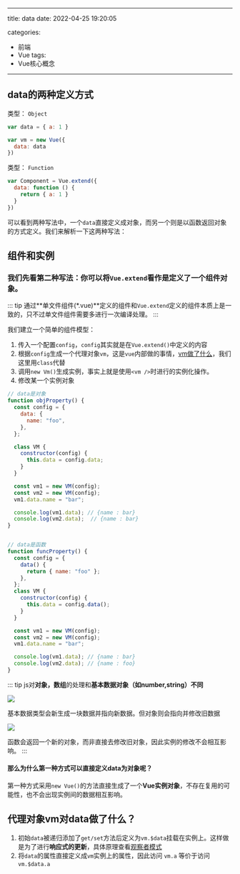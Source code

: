 ---
title: data
date: 2022-04-25 19:20:05

categories:
  - 前端
  - Vue
tags:
  - Vue核心概念
---- 


## data的两种定义方式

类型： `Object`
```js
var data = { a: 1 }

var vm = new Vue({
  data: data
})
```

类型： `Function`
```js
var Component = Vue.extend({
  data: function () {
    return { a: 1 }
  }
})

```


可以看到两种写法中，一个`data`直接定义成对象，而另一个则是以函数返回对象的方式定义。我们来解析一下这两种写法：

## 组件和实例

### 我们先看第二种写法：你可以将`Vue.extend`看作是定义了一个组件对象。

::: tip
通过**单文件组件(*.vue)**定义的组件和`Vue.extend`定义的组件本质上是一致的，只不过单文件组件需要多进行一次编译处理。
:::

我们建立一个简单的组件模型：

1.  传入一个配置`config`，`config`其实就是在`Vue.extend()`中定义的内容
2.  根据`config`生成一个代理对象`vm`，这是`vue`内部做的事情，[vm做了什么](#代理对象vm对data做了什么？)，我们这里用`class`代替
3.  调用`new Vm()`生成实例，事实上就是使用`<vm />`时进行的实例化操作。
4.  修改某一个实例对象

```javascript
// data是对象
function objProperty() {
  const config = {
    data: {
      name: "foo",
    },
  };

  class VM {
    constructor(config) {
      this.data = config.data;
    }
  }

  const vm1 = new VM(config);
  const vm2 = new VM(config);
  vm1.data.name = "bar";

  console.log(vm1.data); // {name : bar}
  console.log(vm2.data);  // {name : bar}
}


// data是函数
function funcProperty() {
  const config = {
    data() {
      return { name: "foo" };
    },
  };
  class VM {
    constructor(config) {
      this.data = config.data();
    }
  }

  const vm1 = new VM(config); 
  const vm2 = new VM(config);
  vm1.data.name = "bar";

  console.log(vm1.data); // {name : bar}
  console.log(vm2.data); // {name : foo}
}

```

::: tip
js对**对象，数组**的处理和**基本数据对象（如number,string）不同**

![](https://linyc.oss-cn-beijing.aliyuncs.com/20220501122124.png)

基本数据类型会新生成一块数据并指向新数据。但对象则会指向并修改旧数据

![](https://linyc.oss-cn-beijing.aliyuncs.com/20220501122308.png)

函数会返回一个新的对象，而非直接去修改旧对象，因此实例的修改不会相互影响。
:::

#### 那么为什么第一种方式可以直接定义data为对象呢？

第一种方式采用`new Vue()`的方法直接生成了一个**Vue实例对象**，不存在复用的可能性，也不会出现实例间的数据相互影响。


## 代理对象vm对data做了什么？

1.  初始`data`被递归添加了`get/set`方法后定义为`vm.$data`挂载在实例上。这样做是为了进行**响应式的更新**，具体原理查看[观察者模式](/vue/01.Vue核心概念/02.响应式原理.html)
2.  将`data`的属性直接定义成`vm`实例上的属性，因此访问 `vm.a` 等价于访问 `vm.$data.a`

